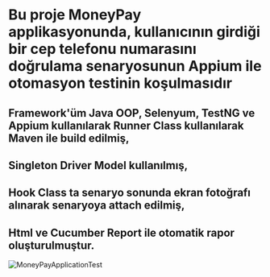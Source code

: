 # Bu proje MoneyPay applikasyonunda, kullanıcının girdiği bir cep telefonu numarasını doğrulama senaryosunun Appium ile otomasyon testinin koşulmasıdır
## Framework'üm Java OOP, Selenyum, TestNG ve Appium kullanılarak Runner Class kullanılarak Maven ile build edilmiş,
## Singleton Driver Model kullanılmış,
## Hook Class ta senaryo sonunda ekran fotoğrafı alınarak senaryoya attach edilmiş,
## Html ve Cucumber Report ile otomatik rapor oluşturulmuştur.

![MoneyPayApplicationTest](https://github.com/ademgencer/MoneyPay_WithAppium/blob/master/screenShots/MoneyPayApp_Gif_edit.gif)
